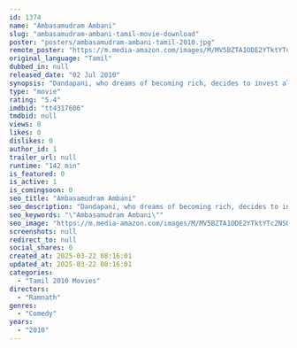 ```yaml
---
id: 1374
name: "Ambasamudram Ambani"
slug: "ambasamudram-ambani-tamil-movie-download"
poster: "posters/ambasamudram-ambani-tamil-2010.jpg"
remote_poster: "https://m.media-amazon.com/images/M/MV5BZTA1ODE2YTktYTc2NS00NmJlLTg4MzctOTVkYTk5ZTEzMTBjXkEyXkFqcGdeQXVyODE1NTg0MjE@._V1_SX300.jpg"
original_language: "Tamil"
dubbed_in: null
released_date: "02 Jul 2010"
synopsis: "Dandapani, who dreams of becoming rich, decides to invest all his hard-earned money in a shop constructed by Annachi. Things become complicated when Annachi dies before handing the shop to him."
type: "movie"
rating: "5.4"
imdbid: "tt4317606"
tmdbid: null
views: 0
likes: 0
dislikes: 0
author_id: 1
trailer_url: null
runtime: "142 min"
is_featured: 0
is_active: 1
is_comingsoon: 0
seo_title: "Ambasamudram Ambani"
seo_description: "Dandapani, who dreams of becoming rich, decides to invest all his hard-earned money in a shop constructed by Annachi. Things become complicated when Annachi dies before handing the shop to him."
seo_keywords: "\"Ambasamudram Ambani\""
seo_image: "https://m.media-amazon.com/images/M/MV5BZTA1ODE2YTktYTc2NS00NmJlLTg4MzctOTVkYTk5ZTEzMTBjXkEyXkFqcGdeQXVyODE1NTg0MjE@._V1_SX300.jpg"
screenshots: null
redirect_to: null
social_shares: 0
created_at: 2025-03-22 08:16:01
updated_at: 2025-03-22 08:16:01
categories:
  - "Tamil 2010 Movies"
directors:
  - "Ramnath"
genres:
  - "Comedy"
years:
  - "2010"
---
```

